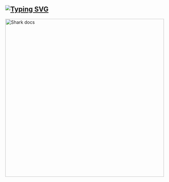 ## [![Typing SVG](https://readme-typing-svg.herokuapp.com?font=Rockstar-ExtraBold&color=F33A6A&lines=𝞖𝞘+𝐓𝐨+𝙍𝙀𝘿╺+𝘿𝙍𝘼𝙂𝙊𝙉+-+𝗕𝗢𝗧.;𝙿𝙾𝚆𝙴𝚁𝙳+𝙱𝚈:+𝚁𝙴𝙳+𝙳𝚁𝙰𝙶𝙾𝙽+𝚃𝙴𝙰𝙼;ℂ𝕣𝕖𝕒𝕥𝕖𝕕+𝕓𝕪:+𝙆.𝙋𝙧𝙖𝙗𝙝𝙖𝙨𝙝𝙖;EveloCode)](http://www.reddragon.uf.uk.eu.org/)

<img alt="Shark docs" height="500" src="https://i.imgur.com/fjI1fbR.jpg">
